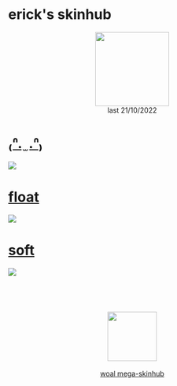 # erick's skinhub
<p align="center">
<a href="https://www.youtube.com/c/launchh">
  <img src="https://cdn.discordapp.com/attachments/1028815961337385064/1033547727231012934/e59681d85f704ee1ac3468be1f25444a.jpg"  
       width="150"
       height="150"></a>
<br>
last 21/10/2022
</p>

# [₍ᐢ. ̫ .ᐢ₎](https://github.com/rudj-skinhub/woal/raw/tyfh/erick/%E2%82%8D%E1%90%A2.%20%CC%AB%20.%E1%90%A2%E2%82%8E.osk)
[![](https://secret.s-ul.eu/2XhEF1x7)](https://github.com/rudj-skinhub/woal/raw/tyfh/erick/%E2%82%8D%E1%90%A2.%20%CC%AB%20.%E1%90%A2%E2%82%8E.osk)

# [float](https://github.com/rudj-skinhub/woal/raw/tyfh/erick/float.osk)
[![](https://osu.ppy.sh/ss/18205138/b8ac)](https://github.com/rudj-skinhub/woal/raw/tyfh/erick/float.osk)

# [soft](https://github.com/rudj-skinhub/woal/raw/tyfh/erick/soft.osk)
[![](https://osu.ppy.sh/ss/18205140/8a4e)](https://github.com/rudj-skinhub/woal/raw/tyfh/erick/soft.osk)

#
<p align="center">
  <br></br>
  <a href="https://www.youtube.com/c/launchh">
  <img src="https://i.imgur.com/YWbDUUy.png"  
       width="100" 
       height="100"></a>
  <br></br>
  <a href="README.md">woal mega-skinhub</a>
 </p>
